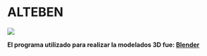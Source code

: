 # ALTEBEN


![](https://i.ibb.co/QYC1vDv/logo.jpgg)

  
**El programa utilizado para realizar la modelados 3D fue: [Blender](https://www.blender.org/)**